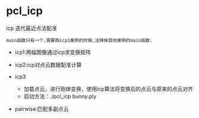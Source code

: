 # pcl_icp
icp 迭代最近点法配准
```所有的案例pcd、ply文件均在cmake-build-debug里面,不要轻易删除.
main函数只有一个,需要跑icp1案例的时候,注释掉其他案例的main函数.
```
- icp1:两幅图像通过icp求变换矩阵

- icp2:icp对点云数据配准计算
- icp3
    - 加载点云，进行刚体变换，使用icp算法将变换后的点云与原来的点云对齐
    - 启动方法：./pcl_icp bunny.ply 
- pairwise:匹配多副点云